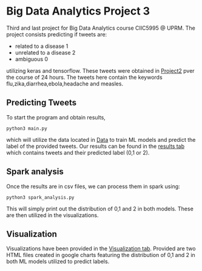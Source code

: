# Big Data Analytics Project 3
Third and last project for Big Data Analytics course CIIC5995 @ UPRM.
The project consists predicting if tweets are:
- related to a disease 1
- unrelated to a disease 2
- ambiguous 0

utilizing keras and tensorflow.
These tweets were obtained in [Project2](https://github.com/ortizcapetta/BigDataP2) pver the course of 24 hours.
The tweets here contain the keywords flu,zika,diarrhea,ebola,headache and measles.

## Predicting Tweets
To start the program and obtain results,
```
python3 main.py
```
which will utilize the data located in [Data](/Data) to train ML models and predict the label of the provided tweets.
Our results can be found in the [results tab](/Results) which contains tweets and their predicted label (0,1 or 2).

## Spark analysis
Once the results are in csv files, we can process them in spark using:
```
python3 spark_analysis.py
```
This will simply print out the distribution of 0,1 and 2 in both models. These are then utilized in the visualizations.

## Visualization
Visualizations have been provided in the [Visualization tab](/Visualization). Provided are two HTML files
created in google charts featuring the distribution of 0,1 and 2 in both ML models utilized to predict labels.


